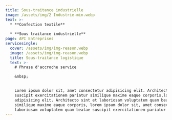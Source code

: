 ```yaml
---
title: Sous-traitance industrielle
image: /assets/img/2 Industrie-min.webp
text: >-
  * **Confection textile**
  
  * **Sous traitance industrielle**  
page: API Entreprises
servicesingle:
  cover: /assets/img/img-reason.webp
  image: /assets/img/img-reason.webp
  title: Sous-traitance logistique
  text: >-
    # Phrase d'accroche service

    &nbsp;
    

    Lorem ipsum dolor sit, amet consectetur adipisicing elit. Architecto sint et laboriosam voluptatem quam beatae
    suscipit exercitationem pariatur similique maxime eaque corporis,lorem ipsum dolor sit, amet consectetur
    adipisicing elit. Architecto sint et laboriosam voluptatem quam beatae suscipit exercitationem pariatur
    similique maxime eaque corporis, lorem ipsum dolor sit, amet consectetur adipisicing elit. Architecto sint et
    laboriosam voluptatem quam beatae suscipit exercitationem pariatur similique maxime eaque corporis
---
```

